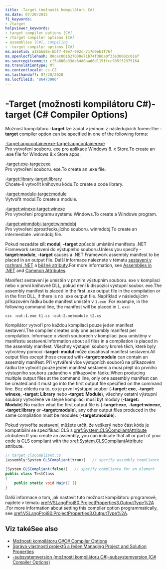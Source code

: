 ```yaml
---
title: -Target (možnosti kompilátoru C#)
ms.date: 07/20/2015
f1_keywords:
- /target
helpviewer_keywords:
- target compiler options [C#]
- /target compiler options [C#]
- assemblies [C#], compiling
- -target compiler options [C#]
ms.assetid: a18bbd8e-bbf7-49e7-992c-717d0eb1f76f
ms.openlocfilehash: 80cec001b27000e71b74f380a0f33e30602c01af
ms.sourcegitcommit: cf5a800a33de64d0aad6d115ffcc935f32375164
ms.translationtype: MT
ms.contentlocale: cs-CZ
ms.lasthandoff: 07/20/2020
ms.locfileid: "86473906"
---
```

# <a name="-target-c-compiler-options"></a><span data-ttu-id="dfa45-102">-Target (možnosti kompilátoru C#)</span><span class="sxs-lookup"><span data-stu-id="dfa45-102">-target (C# Compiler Options)</span></span>
<span data-ttu-id="dfa45-103">Možnost kompilátoru **-target** lze zadat v jednom z následujících forem:</span><span class="sxs-lookup"><span data-stu-id="dfa45-103">The **-target** compiler option can be specified in one of the following forms:</span></span>  
  
 [<span data-ttu-id="dfa45-104">-target:appcontainerexe</span><span class="sxs-lookup"><span data-stu-id="dfa45-104">-target:appcontainerexe</span></span>](./target-appcontainerexe-compiler-option.md)  
 <span data-ttu-id="dfa45-105">Pro vytvoření souboru. exe pro aplikace Windows 8. x Store.</span><span class="sxs-lookup"><span data-stu-id="dfa45-105">To create an .exe file for Windows 8.x Store apps.</span></span>  
  
 [<span data-ttu-id="dfa45-106">-target:exe</span><span class="sxs-lookup"><span data-stu-id="dfa45-106">-target:exe</span></span>](./target-exe-compiler-option.md)  
 <span data-ttu-id="dfa45-107">Pro vytvoření souboru. exe.</span><span class="sxs-lookup"><span data-stu-id="dfa45-107">To create an .exe file.</span></span>  
  
 [<span data-ttu-id="dfa45-108">-target:library</span><span class="sxs-lookup"><span data-stu-id="dfa45-108">-target:library</span></span>](./target-library-compiler-option.md)  
 <span data-ttu-id="dfa45-109">Chcete-li vytvořit knihovnu kódu.</span><span class="sxs-lookup"><span data-stu-id="dfa45-109">To create a code library.</span></span>  
  
 [<span data-ttu-id="dfa45-110">-target:module</span><span class="sxs-lookup"><span data-stu-id="dfa45-110">-target:module</span></span>](./target-module-compiler-option.md)  
 <span data-ttu-id="dfa45-111">Vytvořit modul.</span><span class="sxs-lookup"><span data-stu-id="dfa45-111">To create a module.</span></span>  
  
 [<span data-ttu-id="dfa45-112">-target:winexe</span><span class="sxs-lookup"><span data-stu-id="dfa45-112">-target:winexe</span></span>](./target-winexe-compiler-option.md)  
 <span data-ttu-id="dfa45-113">Pro vytvoření programu systému Windows.</span><span class="sxs-lookup"><span data-stu-id="dfa45-113">To create a Windows program.</span></span>  
  
 [<span data-ttu-id="dfa45-114">-target:winmdobj</span><span class="sxs-lookup"><span data-stu-id="dfa45-114">-target:winmdobj</span></span>](./target-winmdobj-compiler-option.md)  
 <span data-ttu-id="dfa45-115">Pro vytvoření zprostředkujícího souboru. winmdobj.</span><span class="sxs-lookup"><span data-stu-id="dfa45-115">To create an intermediate .winmdobj file.</span></span>  
  
 <span data-ttu-id="dfa45-116">Pokud nezadáte **cíl: modul**, **-target** způsobí umístění manifestu .NET Framework sestavení do výstupního souboru.</span><span class="sxs-lookup"><span data-stu-id="dfa45-116">Unless you specify **-target:module**, **-target** causes a .NET Framework assembly manifest to be placed in an output file.</span></span> <span data-ttu-id="dfa45-117">Další informace naleznete v tématu [sestavení v rozhraní .NET](../../../standard/assembly/index.md) a [běžné atributy](../attributes/global.md).</span><span class="sxs-lookup"><span data-stu-id="dfa45-117">For more information, see [Assemblies in .NET](../../../standard/assembly/index.md) and [Common Attributes](../attributes/global.md).</span></span>  
  
 <span data-ttu-id="dfa45-118">Manifest sestavení je umístěn v prvním výstupním souboru. exe v kompilaci nebo v první knihovně DLL, pokud není k dispozici výstupní soubor. exe.</span><span class="sxs-lookup"><span data-stu-id="dfa45-118">The assembly manifest is placed in the first .exe output file in the compilation or in the first DLL, if there is no .exe output file.</span></span> <span data-ttu-id="dfa45-119">Například v následujícím příkazovém řádku bude manifest umístěn v `1.exe` :</span><span class="sxs-lookup"><span data-stu-id="dfa45-119">For example, in the following command line, the manifest will be placed in `1.exe`:</span></span>  
  
```console  
csc -out:1.exe t1.cs -out:2.netmodule t2.cs  
```  
  
 <span data-ttu-id="dfa45-120">Kompilátor vytvoří pro každou kompilaci pouze jeden manifest sestavení.</span><span class="sxs-lookup"><span data-stu-id="dfa45-120">The compiler creates only one assembly manifest per compilation.</span></span> <span data-ttu-id="dfa45-121">Informace o všech souborech v kompilaci jsou umístěny v manifestu sestavení.</span><span class="sxs-lookup"><span data-stu-id="dfa45-121">Information about all files in a compilation is placed in the assembly manifest.</span></span> <span data-ttu-id="dfa45-122">Všechny výstupní soubory kromě těch, které byly vytvořeny pomocí **-target: modul** může obsahovat manifest sestavení.</span><span class="sxs-lookup"><span data-stu-id="dfa45-122">All output files except those created with **-target:module** can contain an assembly manifest.</span></span> <span data-ttu-id="dfa45-123">Při vytváření více výstupních souborů na příkazovém řádku lze vytvořit pouze jeden manifest sestavení a musí přejít do prvního výstupního souboru zadaného v příkazovém řádku.</span><span class="sxs-lookup"><span data-stu-id="dfa45-123">When producing multiple output files at the command line, only one assembly manifest can be created and it must go into the first output file specified on the command line.</span></span> <span data-ttu-id="dfa45-124">Bez ohledu na to, co je první výstupní soubor (**-target: exe**, **-target: winexe**, **-target: Library** nebo **-target: Module**), všechny ostatní výstupní soubory vytvořené ve stejné kompilaci musí být moduly (**-target: Module**).</span><span class="sxs-lookup"><span data-stu-id="dfa45-124">No matter what the first output file is (**-target:exe**, **-target:winexe**, **-target:library** or **-target:module**), any other output files produced in the same compilation must be modules (**-target:module**).</span></span>  
  
 <span data-ttu-id="dfa45-125">Pokud vytvoříte sestavení, můžete určit, že veškerý nebo část kódu je kompatibilní se specifikací CLS s <xref:System.CLSCompliantAttribute> atributem.</span><span class="sxs-lookup"><span data-stu-id="dfa45-125">If you create an assembly, you can indicate that all or part of your code is CLS compliant with the <xref:System.CLSCompliantAttribute> attribute.</span></span>  
  
```csharp  
// target_clscompliant.cs  
[assembly:System.CLSCompliant(true)]   // specify assembly compliance  
  
[System.CLSCompliant(false)]   // specify compliance for an element  
public class TestClass  
{  
    public static void Main() {}  
}  
```  
  
 <span data-ttu-id="dfa45-126">Další informace o tom, jak nastavit tuto možnost kompilátoru programově, najdete v tématu <xref:VSLangProj80.ProjectProperties3.OutputType%2A> .</span><span class="sxs-lookup"><span data-stu-id="dfa45-126">For more information about setting this compiler option programmatically, see <xref:VSLangProj80.ProjectProperties3.OutputType%2A>.</span></span>  
  
## <a name="see-also"></a><span data-ttu-id="dfa45-127">Viz také</span><span class="sxs-lookup"><span data-stu-id="dfa45-127">See also</span></span>

- [<span data-ttu-id="dfa45-128">Možnosti kompilátoru C#</span><span class="sxs-lookup"><span data-stu-id="dfa45-128">C# Compiler Options</span></span>](./index.md)
- [<span data-ttu-id="dfa45-129">Správa vlastností projektů a řešení</span><span class="sxs-lookup"><span data-stu-id="dfa45-129">Managing Project and Solution Properties</span></span>](/visualstudio/ide/managing-project-and-solution-properties)
- [<span data-ttu-id="dfa45-130">-subsystemversion (možnosti kompilátoru C#)</span><span class="sxs-lookup"><span data-stu-id="dfa45-130">-subsystemversion (C# Compiler Options)</span></span>](./subsystemversion-compiler-option.md)
